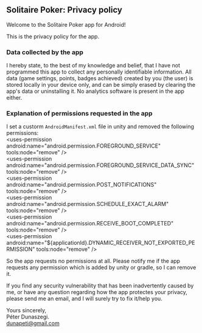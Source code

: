 ## Solitaire Poker: Privacy policy

Welcome to the Solitaire Poker app for Android!

This is the privacy policy for the app.

### Data collected by the app

I hereby state, to the best of my knowledge and belief, that I have not programmed this app to collect any personally identifiable information. All data (game settings, points, badges achieved) created by you (the user) is stored locally in your device only, and can be simply erased by clearing the app's data or uninstalling it. No analytics software is present in the app either.

### Explanation of permissions requested in the app

I set a custorm `AndroidManifest.xml` file in unity and removed the following permissions:<br>
  \<uses-permission android:name="android.permission.FOREGROUND_SERVICE" tools:node="remove" /><br>
  \<uses-permission android:name="android.permission.FOREGROUND_SERVICE_DATA_SYNC" tools:node="remove" /><br>
  \<uses-permission android:name="android.permission.POST_NOTIFICATIONS" tools:node="remove" /><br>
  \<uses-permission android:name="android.permission.SCHEDULE_EXACT_ALARM" tools:node="remove" /><br>
  \<uses-permission android:name="android.permission.RECEIVE_BOOT_COMPLETED" tools:node="remove" /><br>
  \<uses-permission android:name="${applicationId}.DYNAMIC_RECEIVER_NOT_EXPORTED_PERMISSION" tools:node="remove" /><br>
  
So the app requests no permissions at all.
Please notify me if the app requests any permission which is added by unity or gradle, so I can remove it.

If you find any security vulnerability that has been inadvertently caused by me, or have any question regarding how the app protectes your privacy, please send me an email, and I will surely try to fix it/help you.

Yours sincerely,  
Péter Dunaszegi.  
dunapeti@gmail.com
